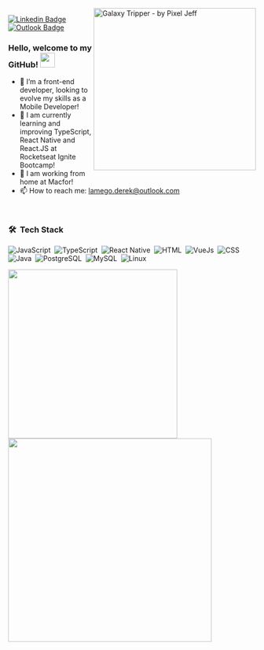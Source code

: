 
 <img align="right" alt="Galaxy Tripper - by Pixel Jeff" src="https://64.media.tumblr.com/668d105fc2701311bfcef33d2771a40e/370b02f259511df9-d6/s1280x1920/b22c8e6e834c0722cf2951aedfcb90bddfef8f87.gif" width="330"/>
 
[![Linkedin Badge](https://img.shields.io/badge/-LinkedIn-blue?style=flat-square&logo=Linkedin&logoColor=white&link=https://www.linkedin.com/in/dereklamego/)](https://www.linkedin.com/in/dereklamego/)  [![Outlook Badge](https://img.shields.io/badge/email--000?style=social&logo=microsoft-outlook&logoColor=0078d4&link=mailto:derek.lamego@outlook.com)](mailto:derek.lamego@uotlook.com)

### Hello, welcome to my GitHub! <img src="https://github.githubassets.com/images/mona-loading.gif" width="30px">

- :rocket: I’m a front-end developer, looking to evolve my skills as a Mobile Developer!
- 🔭 I am currently learning and improving TypeScript, React Native and React.JS at Rocketseat Ignite Bootcamp!
- 💬 I am working from home at Macfor!
- 📫 How to reach me: lamego.derek@outlook.com
 <!-- - 🤔 I intend to take a degree in Computer Science in the next years! -->



<br>

### 🛠 &nbsp;Tech Stack
 
![JavaScript](https://img.shields.io/badge/-JavaScript-05122A?style=flat&logo=javascript)&nbsp;
![TypeScript](https://img.shields.io/badge/-TypeScript-05122A?style=flat&logo=typescript)&nbsp;
![React Native](https://img.shields.io/badge/-React%20Native-05122A?style=flat&logo=react)&nbsp;
![HTML](https://img.shields.io/badge/-HTML-05122A?style=flat&logo=HTML5)&nbsp;
![VueJs](https://img.shields.io/badge/-Vue.JS-05122A?style=flat&logo=vue.js)&nbsp;
![CSS](https://img.shields.io/badge/-CSS-05122A?style=flat&logo=CSS3&logoColor=1572B6)&nbsp;
![Java](https://img.shields.io/badge/-Java-05122A?style=flat&logo=java)&nbsp;
![PostgreSQL](https://img.shields.io/badge/-PostgreSQL-05122A?style=flat&logo=postgresql)&nbsp;
![MySQL](https://img.shields.io/badge/-MySQL-05122A?style=flat&logo=mysql)&nbsp;
![Linux](https://img.shields.io/badge/-Linux-05122A?style=flat&logo=linux)&nbsp;


<p align="left">
   
 <a href="http://www.github.com/dereklamego"> <img width="344px" src="https://github-readme-stats.vercel.app/api/top-langs/?username=dereklamego&hide=objective-c&layout=compact&theme=radical&title_color=3382ed&text_color=ffffff&icon_color=3382ed&bg_color=171717&hide_border=true" />
 </a>
 <a href="http://www.github.com/dereklamego"><img width="414px" src="https://github-readme-stats.vercel.app/api?username=dereklamego&show_icons=true&hide=&count_private=true&title_color=3382ed&text_color=ffffff&icon_color=3382ed&bg_color=171717&hide_border=true&show_icons=true"  />
 </a>
 
</p>
